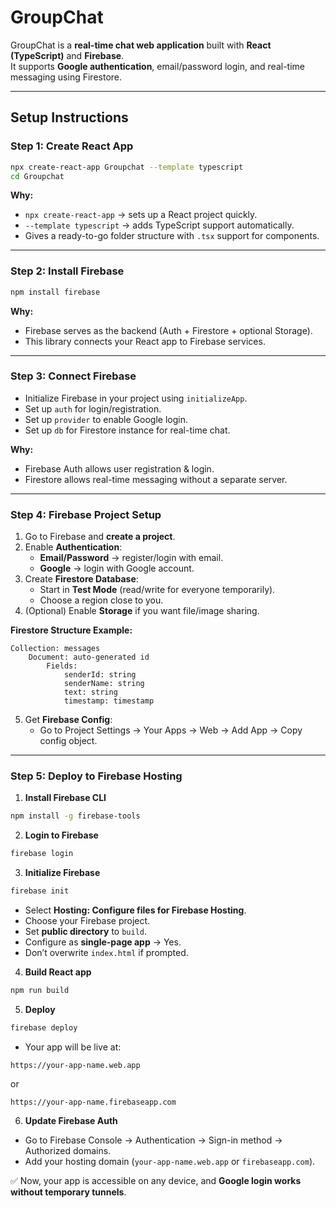 # GroupChat

GroupChat is a **real-time chat web application** built with **React (TypeScript)** and **Firebase**.  
It supports **Google authentication**, email/password login, and real-time messaging using Firestore.

---

## **Setup Instructions**

### **Step 1: Create React App**
```bash
npx create-react-app Groupchat --template typescript
cd Groupchat
```
**Why:**  
- `npx create-react-app` → sets up a React project quickly.  
- `--template typescript` → adds TypeScript support automatically.  
- Gives a ready-to-go folder structure with `.tsx` support for components.

---

### **Step 2: Install Firebase**
```bash
npm install firebase
```
**Why:**  
- Firebase serves as the backend (Auth + Firestore + optional Storage).  
- This library connects your React app to Firebase services.

---

### **Step 3: Connect Firebase**
- Initialize Firebase in your project using `initializeApp`.  
- Set up `auth` for login/registration.  
- Set up `provider` to enable Google login.  
- Set up `db` for Firestore instance for real-time chat.  

**Why:**  
- Firebase Auth allows user registration & login.  
- Firestore allows real-time messaging without a separate server.

---

### **Step 4: Firebase Project Setup**
1. Go to Firebase and **create a project**.  
2. Enable **Authentication**:
   - **Email/Password** → register/login with email.  
   - **Google** → login with Google account.  
3. Create **Firestore Database**:
   - Start in **Test Mode** (read/write for everyone temporarily).  
   - Choose a region close to you.  
4. (Optional) Enable **Storage** if you want file/image sharing.  

**Firestore Structure Example:**
```
Collection: messages
    Document: auto-generated id
        Fields:
            senderId: string
            senderName: string
            text: string
            timestamp: timestamp
```

5. Get **Firebase Config**:
   - Go to Project Settings → Your Apps → Web → Add App → Copy config object.

---

### **Step 5: Deploy to Firebase Hosting**
1. **Install Firebase CLI**
```bash
npm install -g firebase-tools
```
2. **Login to Firebase**
```bash
firebase login
```
3. **Initialize Firebase**
```bash
firebase init
```
- Select **Hosting: Configure files for Firebase Hosting**.  
- Choose your Firebase project.  
- Set **public directory** to `build`.  
- Configure as **single-page app** → Yes.  
- Don’t overwrite `index.html` if prompted.

4. **Build React app**
```bash
npm run build
```

5. **Deploy**
```bash
firebase deploy
```

- Your app will be live at:  
```
https://your-app-name.web.app
```
or  
```
https://your-app-name.firebaseapp.com
```

6. **Update Firebase Auth**
- Go to Firebase Console → Authentication → Sign-in method → Authorized domains.  
- Add your hosting domain (`your-app-name.web.app` or `firebaseapp.com`).

✅ Now, your app is accessible on any device, and **Google login works without temporary tunnels**.
